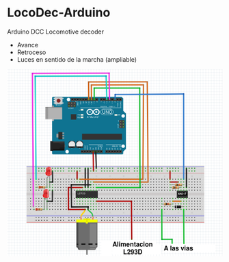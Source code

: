 # LocoDec-Arduino
Arduino DCC Locomotive decoder
<ul>
  <li>Avance</li>
  <li>Retroceso</li>
  <li>Luces en sentido de la marcha (ampliable)</li>
</ul>

![alt Arduino DCC LocoDec](https://github.com/Peyutron/LocoDec-Arduino/blob/main/Images/LocoDecoderArduino.png)

